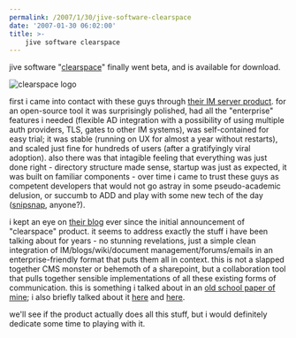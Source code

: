 ```yaml
---
permalink: /2007/1/30/jive-software-clearspace
date: '2007-01-30 06:02:00'
title: >-
    jive software clearspace
---
```


jive software
"[clearspace](http://www.jivesoftware.com/products/clearspace/ "clearspace")"
finally went beta, and is available for download.

![clearspace logo](/assets/2007/8/27/logo_clearspace.gif)

first i came into contact with these guys through [their IM server
product](http://www.jivesoftware.com/products/im/ "wildfire IM server").
for an open-source tool it was surprisingly polished, had all the
"enterprise" features i needed (flexible AD integration with a
possibility of using multiple auth providers, TLS, gates to other IM
systems), was self-contained for easy trial; it was stable (running on
UX for almost a year without restarts), and scaled just fine for
hundreds of users (after a gratifyingly viral adoption). also there was
that intagible feeling that everything was just done right - directory
structure made sense, startup was just as expected, it was built on
familiar components - over time i came to trust these guys as competent
developers that would not go astray in some pseudo-academic delusion, or
succumb to ADD and play with some new tech of the day
([snipsnap](http://snipsnap.org/ "snipsnap"), anyone?).

i kept an eye on [their
blog](http://www.jivesoftware.com/blog/ "jive software blog") ever since
the initial announcement of "clearspace" product. it seems to address
exactly the stuff i have been talking about for years - no stunning
revelations, just a simple clean integration of IM/blogs/wiki/document
management/forums/emails in an enterprise-friendly format that puts them
all in context. this is not a slapped together CMS monster or behemoth
of a sharepoint, but a collaboration tool that pulls together sensible
implementations of all these existing forms of communication. this is
something i talked about in an [old school paper of
mine](assets/paper.pdf "old school paper on collaborative tools");
i also briefly talked about it
[here](/2006/9/4/why-wiki "why wiki?") and
[here](/2006/12/17/why-wiki-continued "why wiki? continued").

we'll see if the product actually does all this stuff, but i would
definitely dedicate some time to playing with it.
